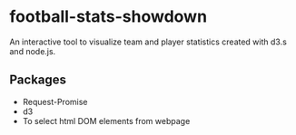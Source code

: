 # football-stats-showdown

An interactive tool to visualize team and player statistics created with
d3.s and node.js.

## Packages
* Request-Promise
* d3
* To select html DOM elements from webpage
